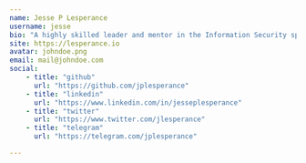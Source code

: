```yaml
---
name: Jesse P Lesperance
username: jesse
bio: "A highly skilled leader and mentor in the Information Security space/community."
site: https://lesperance.io
avatar: johndoe.png
email: mail@johndoe.com
social:
    - title: "github"
      url: "https://github.com/jplesperance"
    - title: "linkedin"
      url: "https://www.linkedin.com/in/jesseplesperance"
    - title: "twitter"
      url: "https://www.twitter.com/jlesperance"
    - title: "telegram"
      url: "https://telegram.com/jplesperance"

---
```

